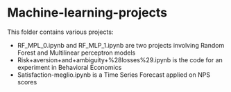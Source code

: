 # Machine-learning-projects
This folder contains various projects:
- RF_MPL_0.ipynb and RF_MLP_1.ipynb are two projects involving Random Forest and Multilinear perceptron models
- Risk+aversion+and+ambiguity+%28losses%29.ipynb is the code for an experiment in Behavioral Economics 
- Satisfaction-meglio.ipynb is a Time Series Forecast applied on NPS scores
